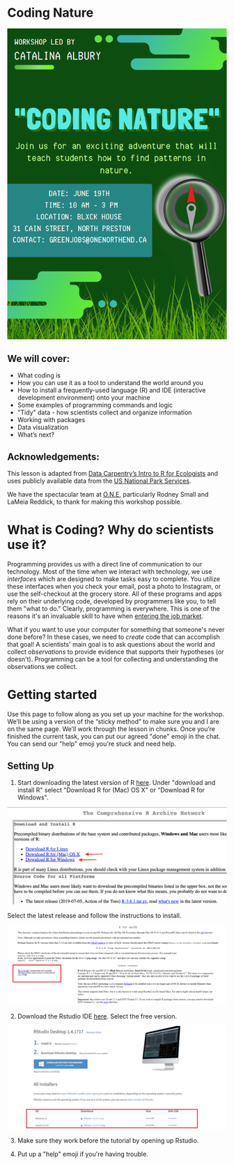 # Coding Nature

![Coding Nature Poster](https://github.com/alburycatalina/Coding-Nature/blob/main/images/codingnature.png)


## We will cover:

+ What coding is
+ How you can use it as a tool to understand the world around you
+ How to install a frequently-used language (R) and IDE (interactive development environment) onto your machine 
+ Some examples of programming commands and logic
+ "Tidy" data - how scientists collect and organize information
+ Working with packages
+ Data visualization
+ What’s next?

## Acknowledgements:
This lesson is adapted from [Data Carpentry’s Intro to R for Ecologists](https://datacarpentry.org/R-ecology-lesson/) and uses publicly available data from the [US National Park Services](https://www.nps.gov/subjects/gisandmapping/tools-and-data.htm). 

We have the spectacular team at [O.N.E](https://www.onenorthend.ca/), particularly Rodney Small and LaMeia Reddick, to thank for making this workshop possible. 


# What is Coding? Why do scientists use it?

Programming provides us with a direct line of communication to our technology. Most of the time when we interact with technology, we use *interfaces* which are designed to make tasks easy to complete. You utilize these interfaces when you check your email, post a photo to Instagram, or use the self-checkout at the grocery store. All of these programs and apps rely on their underlying code, developed by programmers like you, to tell them "what to do." Clearly, programming is everywhere. This is one of the reasons it's an invaluable skill to have when [entering the job market](https://www.fastcompany.com/3060883/why-coding-is-the-job-skill-of-the-future-for-everyone). 

What if you want to use your computer for something that someone's never done before? In these cases, we need to *create* code that can accomplish that goal! A scientists' main goal is to ask questions about the world and collect *observations* to provide evidence that supports their hypotheses (or doesn't). Programming can be a tool for collecting and understanding the observations we collect. 



# Getting started

 Use this page to follow along as you set up your machine for the workshop. We’ll be using a version of the “sticky method” to make sure you and I are on the same page. We’ll work through the lesson in chunks. Once you’re finished the current task, you can put our agreed "done" emoji in the chat. You can send our "help" emoji you're stuck and need help.
 
 
 ## Setting Up
 
1. Start downloading the latest version of R [here](https://cloud.r-project.org). Under "download and install R" select "Download R for (Mac) OS X" or "Download R for Windows".

  ![Download R](https://github.com/alburycatalina/Coding-Nature/blob/main/images/download_r.png)

Select the latest release and follow the instructions to install.

  ![Install R](https://github.com/alburycatalina/Coding-Nature/blob/main/images/download_r2.png)

2. Download the Rstudio IDE [here](https://www.rstudio.com/products/rstudio/download/#download). Select the free version.

  ![Install Rstudio](https://github.com/alburycatalina/Coding-Nature/blob/main/images/download_r3.png)

3. Make sure they work before the tutorial by opening up Rstudio. 

4. Put up a "help" emoji if you're having trouble. 






